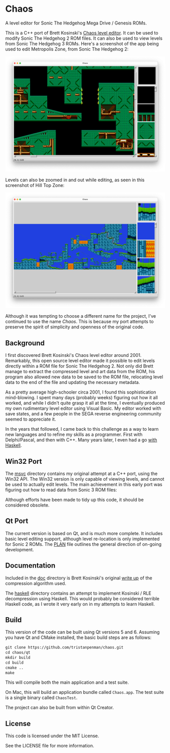 # Chaos

A level editor for Sonic The Hedgehog Mega Drive / Genesis ROMs.

This is a C++ port of Brett Kosinski's [Chaos level editor](https://github.com/fancypantalons/chaos). It can be used to modify Sonic The Hedgehog 2 ROM files. It can also be used to view levels from Sonic The Hedgehog 3 ROMs. Here's a screenshot of the app being used to edit Metropolis Zone, from Sonic The Hedgehog 2:

![Editing Metropolis Zone, from Sonic The Hedgehog 2](./doc/metropolis.png)

Levels can also be zoomed in and out while editing, as seen in this screenshot of Hill Top Zone:

![Editing Hill Top Zone, from Sonic The Hedgehog 2](./doc/hilltop.png)

Although it was tempting to choose a different name for the project, I've continued to use the name _Chaos_. This is because my port attempts to preserve the spirit of simplicity and openness of the original code.

## Background

I first discovered Brett Kosinski's Chaos level editor around 2001. Remarkably, this open source level editor made it possible to edit levels directly within a ROM file for Sonic The Hedgehog 2. Not only did Brett manage to extract the compressed level and art data from the ROM, his program also allowed new data to be saved to the ROM file, relocating level data to the end of the file and updating the necessary metadata.

As a pretty average high-schooler circa 2001, I found this sophistication mind-blowing. I spent many days (probably weeks) figuring out how it all worked, and while I didn't quite grasp it all at the time, I eventually produced my own rudimentary level editor using Visual Basic. My editor worked with save states, and a few people in the SEGA reverse engineering community seemed to appreciate it.

In the years that followed, I came back to this challenge as a way to learn new languages and to refine my skills as a programmer. First with Delphi/Pascal, and then with C++. Many years later, I even had a go [with Haskell](./haskell).

## Win32 Port

The [msvc](./msvc) directory contains my original attempt at a C++ port, using the Win32 API. The Win32 version is only capable of viewing levels, and cannot be used to actually edit levels. The main achievement in this early port was figuring out how to read data from Sonic 3 ROM files:

Although efforts have been made to tidy up this code, it should be considered obsolete.

## Qt Port

The current version is based on Qt, and is much more complete. It includes basic level editing support, although level re-location is only implemented for Sonic 2 ROMs. The [PLAN](./PLAN.md) file outlines the general direction of on-going development.

## Documentation

Included in the [doc](./doc) directory is Brett Kosinski's original [write up](./doc/kosinski.txt) of the compression algorithm used.

The [haskell](./haskell/) directory contains an attempt to implement Kosinski / RLE decompression using Haskell. This would probably be considered terrible Haskell code, as I wrote it very early on in my attempts to learn Haskell.

## Build

This version of the code can be built using Qt versions 5 and 6. Assuming you have Qt and CMake installed, the basic build steps are as follows:

    git clone https://github.com/tristanpenman/chaos.git
    cd chaos/qt
    mkdir build
    cd build
    cmake ..
    make

This will compile both the main application and a test suite.

On Mac, this will build an application bundle called `Chaos.app`. The test suite is a single binary called `ChaosTest`.

The project can also be built from within Qt Creator.

## License

This code is licensed under the MIT License.

See the LICENSE file for more information.
